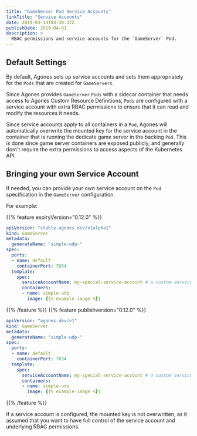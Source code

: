 ```yaml
---
title: "GameServer Pod Service Accounts"
linkTitle: "Service Accounts"
date: 2019-03-14T04:30:37Z
publishDate: 2019-04-01
description: >
  RBAC permissions and service accounts for the `GameServer` Pod. 
---
```


## Default Settings

By default, Agones sets up service accounts and sets them appropriately for the `Pods` that are created for `GameServers`.

Since Agones provides `GameServer` `Pods` with a sidecar container that needs access to Agones Custom Resource Definitions,
`Pods` are configured with a service account with extra RBAC permissions to ensure that it can read and modify the resources it needs.

Since service accounts apply to all containers in a `Pod`, Agones will automatically overwrite the mounted key for the 
service account in the container that is running the dedicate game server in the backing `Pod`. This is done 
since game server containers are exposed publicly, and generally dom't require the extra permissions to access aspects 
of the Kubernetes API.

## Bringing your own Service Account

If needed, you can provide your own service account on the `Pod` specification in the `GameServer` configuration.

For example:

{{% feature expiryVersion="0.12.0" %}}
```yaml
apiVersion: "stable.agones.dev/v1alpha1"
kind: GameServer
metadata:
  generateName: "simple-udp-"
spec:
  ports:
  - name: default
    containerPort: 7654
  template:
    spec:
      serviceAccountName: my-special-service-account # a custom service account
      containers:
      - name: simple-udp
        image: {{% example-image %}}
```
{{% /feature %}}
{{% feature publishversion="0.12.0" %}}
```yaml
apiVersion: "agones.dev/v1"
kind: GameServer
metadata:
  generateName: "simple-udp-"
spec:
  ports:
  - name: default
    containerPort: 7654
  template:
    spec:
      serviceAccountName: my-special-service-account # a custom service account
      containers:
      - name: simple-udp
        image: {{% example-image %}}
```
{{% /feature %}}

If a service account is configured, the mounted key is not overwritten, as it assumed that you want to have full control
of the service account and underlying RBAC permissions.